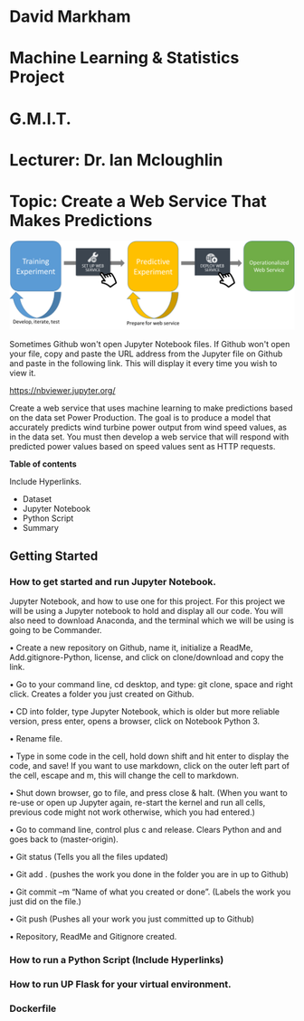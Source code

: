 # David Markham
# Machine Learning & Statistics Project
# G.M.I.T.
# Lecturer: Dr. Ian Mcloughlin
# Topic: Create a Web Service That Makes Predictions

![title](Images/image4.png) 

Sometimes Github won't open Jupyter Notebook files. If Github won't open your file, copy and paste the URL address from the Jupyter file on Github and paste in the following link. This will display it every time you wish to view it.

https://nbviewer.jupyter.org/ 


Create a web service that uses machine learning to make predictions based on the data set Power Production. The goal is to produce a model that accurately predicts wind turbine power output from wind speed values, as in the data set. You must then develop a web service that will respond with predicted power values based on speed values sent as HTTP requests.

**Table of contents**

Include Hyperlinks. 

- Dataset 
- Jupyter Notebook
- Python Script
- Summary


## Getting Started

### How to get started and run Jupyter Notebook.

Jupyter Notebook, and how to use one for this project.
For this project we will be using a Jupyter notebook to hold and display all our code. You will also need to download Anaconda, and the terminal which we will be using is going to be Commander.

• Create a new repository on Github, name it, initialize a ReadMe, Add.gitignore-Python, license, and click on clone/download and copy the link.

• Go to your command line, cd desktop, and type: git clone, space and right click. Creates a folder you just created on Github.

• CD into folder, type Jupyter Notebook, which is older but more reliable version, press enter, opens a browser, click on Notebook Python 3.

• Rename file.

• Type in some code in the cell, hold down shift and hit enter to display the code, and save! If you want to use markdown, click on the outer left part of the cell, escape and m, this will change the cell to markdown.

• Shut down browser, go to file, and press close & halt. (When you want to re-use or open up Jupyter again, re-start the kernel and run all cells, previous code might not work otherwise, which you had entered.)

• Go to command line, control plus c and release. Clears Python and and goes back to (master-origin).

• Git status (Tells you all the files updated)

• Git add . (pushes the work you done in the folder you are in up to Github)

• Git commit –m “Name of what you created or done”. (Labels the work you just did on the file.)

• Git push (Pushes all your work you just committed up to Github)

• Repository, ReadMe and Gitignore created.

### How to run a Python Script (Include Hyperlinks)

### How to run UP Flask for your virtual environment. 

### Dockerfile

